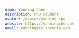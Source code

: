 ```yaml
---
name: Yanning Chen
description: PhD Student
avatar: /avatar/yanning.jpg
website: https://yanningchen.me
email: yanning@cs.toronto.edu
---
```

